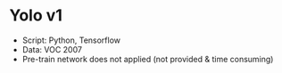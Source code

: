 # Yolo v1

* Script: Python, Tensorflow
* Data: VOC 2007
* Pre-train network does not applied (not provided & time consuming) 

